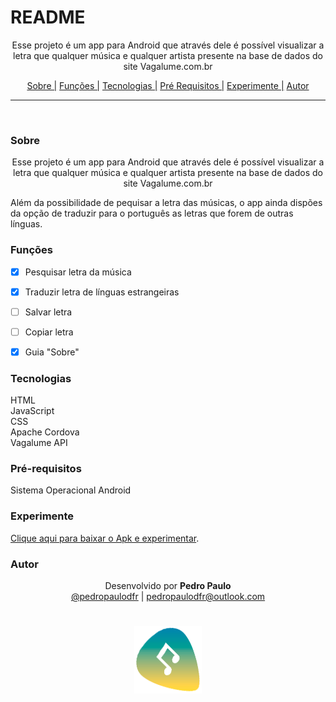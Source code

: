 # README

<p align="center">Esse projeto é um app para Android que através dele é possível visualizar a letra que qualquer música e qualquer artista presente na base de dados do site Vagalume.com.br</p>

<p align="center">
  <a href="#sobre">Sobre |</a>
  <a href="#funções">Funções |</a>
  <a href="#tecnologias">Tecnologias |</a>
  <a href="#pré-requisitos">Pré Requisitos |</a>
  <a href="#experimente">Experimente |</a>
  <a href="#autor">Autor</a>
</p>

---

<br>


### Sobre

<p align="center">Esse projeto é um app para Android que através dele é possível visualizar a letra que qualquer música e qualquer artista presente na base de dados do site Vagalume.com.br</p>
<p>Além da possibilidade de pequisar a letra das músicas, o app ainda dispões da opção de traduzir para o português as letras que forem de outras línguas.</p>


### Funções

- [x] Pesquisar letra da música
- [x] Traduzir letra de línguas estrangeiras
- [ ] Salvar letra
- [ ] Copiar letra
- [x] Guia "Sobre"


### Tecnologias

HTML <br>
JavaScript <br>
CSS <br>
Apache Cordova <br>
Vagalume API


### Pré-requisitos

Sistema Operacional Android


### Experimente

[Clique aqui para baixar o Apk e experimentar](https://firebasestorage.googleapis.com/v0/b/fir-8fbbf.appspot.com/o/pyLetra%2FpyLetraApp.apk?alt=media&token=919ae7c1-b964-4255-b240-fad7e742c32b).


### Autor

<p align="center"> Desenvolvido por <b>Pedro Paulo</b><br>
  <a href="https://www.instagram.com/pedropaulodfr/" >@pedropaulodfr</a> | <a href="mailto:pedropaulodfr@outlook.com ">pedropaulodfr@outlook.com </a></p>


<h1 align="center">
  <img alt="Readme" src="https://github.com/pedropaulodfr/pyLetraApp/blob/main/www/img/icon.png?raw=true" width=108" height=108" />
</h1>
